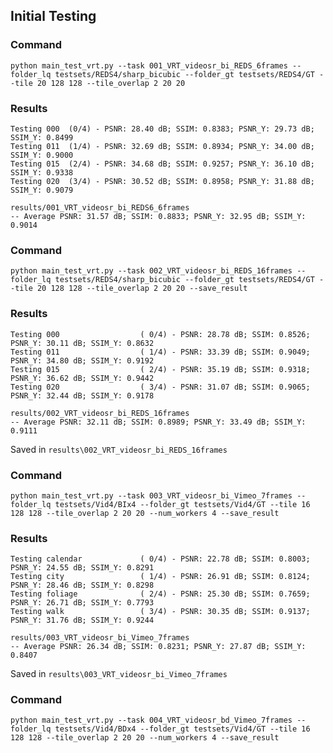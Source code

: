 ## Initial Testing

### Command
`python main_test_vrt.py --task 001_VRT_videosr_bi_REDS_6frames --folder_lq testsets/REDS4/sharp_bicubic --folder_gt testsets/REDS4/GT --tile 20 128 128 --tile_overlap 2 20 20`

### Results
```
Testing 000  (0/4) - PSNR: 28.40 dB; SSIM: 0.8383; PSNR_Y: 29.73 dB; SSIM_Y: 0.8499
Testing 011  (1/4) - PSNR: 32.69 dB; SSIM: 0.8934; PSNR_Y: 34.00 dB; SSIM_Y: 0.9000
Testing 015  (2/4) - PSNR: 34.68 dB; SSIM: 0.9257; PSNR_Y: 36.10 dB; SSIM_Y: 0.9338
Testing 020  (3/4) - PSNR: 30.52 dB; SSIM: 0.8958; PSNR_Y: 31.88 dB; SSIM_Y: 0.9079

results/001_VRT_videosr_bi_REDS6_6frames
-- Average PSNR: 31.57 dB; SSIM: 0.8833; PSNR_Y: 32.95 dB; SSIM_Y: 0.9014
```

### Command
`python main_test_vrt.py --task 002_VRT_videosr_bi_REDS_16frames --folder_lq testsets/REDS4/sharp_bicubic --folder_gt testsets/REDS4/GT --tile 20 128 128 --tile_overlap 2 20 20 --save_result`

### Results
```
Testing 000                  ( 0/4) - PSNR: 28.78 dB; SSIM: 0.8526; PSNR_Y: 30.11 dB; SSIM_Y: 0.8632
Testing 011                  ( 1/4) - PSNR: 33.39 dB; SSIM: 0.9049; PSNR_Y: 34.80 dB; SSIM_Y: 0.9192
Testing 015                  ( 2/4) - PSNR: 35.19 dB; SSIM: 0.9318; PSNR_Y: 36.62 dB; SSIM_Y: 0.9442
Testing 020                  ( 3/4) - PSNR: 31.07 dB; SSIM: 0.9065; PSNR_Y: 32.44 dB; SSIM_Y: 0.9178

results/002_VRT_videosr_bi_REDS_16frames
-- Average PSNR: 32.11 dB; SSIM: 0.8989; PSNR_Y: 33.49 dB; SSIM_Y: 0.9111
```

Saved in `results\002_VRT_videosr_bi_REDS_16frames`

### Command
`python main_test_vrt.py --task 003_VRT_videosr_bi_Vimeo_7frames --folder_lq testsets/Vid4/BIx4 --folder_gt testsets/Vid4/GT --tile 16 128 128 --tile_overlap 2 20 20 --num_workers 4 --save_result`

### Results
```
Testing calendar             ( 0/4) - PSNR: 22.78 dB; SSIM: 0.8003; PSNR_Y: 24.55 dB; SSIM_Y: 0.8291
Testing city                 ( 1/4) - PSNR: 26.91 dB; SSIM: 0.8124; PSNR_Y: 28.46 dB; SSIM_Y: 0.8298
Testing foliage              ( 2/4) - PSNR: 25.30 dB; SSIM: 0.7659; PSNR_Y: 26.71 dB; SSIM_Y: 0.7793
Testing walk                 ( 3/4) - PSNR: 30.35 dB; SSIM: 0.9137; PSNR_Y: 31.76 dB; SSIM_Y: 0.9244

results/003_VRT_videosr_bi_Vimeo_7frames
-- Average PSNR: 26.34 dB; SSIM: 0.8231; PSNR_Y: 27.87 dB; SSIM_Y: 0.8407
```

Saved in `results\003_VRT_videosr_bi_Vimeo_7frames`

### Command

`python main_test_vrt.py --task 004_VRT_videosr_bd_Vimeo_7frames --folder_lq testsets/Vid4/BDx4 --folder_gt testsets/Vid4/GT --tile 16 128 128 --tile_overlap 2 20 20 --num_workers 4 --save_result`